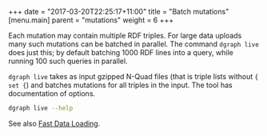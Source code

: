 +++
date = "2017-03-20T22:25:17+11:00"
title = "Batch mutations"
[menu.main]
    parent = "mutations"
    weight = 6
+++

Each mutation may contain multiple RDF triples. For large data uploads many such mutations can be batched in parallel.  The command `dgraph live` does just this; by default batching 1000 RDF lines into a query, while running 100 such queries in parallel.

`dgraph live` takes as input gzipped N-Quad files (that is triple lists without `{ set {`) and batches mutations for all triples in the input.  The tool has documentation of options.

```sh
dgraph live --help
```
See also [Fast Data Loading](/deploy#fast-data-loading).